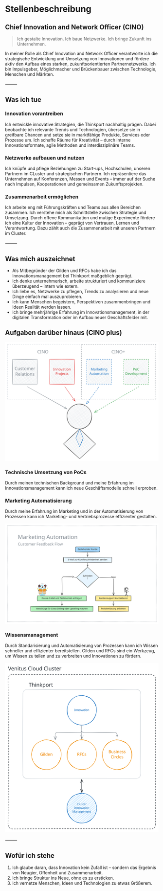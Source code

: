 # Stellenbeschreibung 

## Chief Innovation and Network Officer (CINO) 

> Ich gestalte Innovation. Ich baue Netzwerke. Ich bringe Zukunft ins Unternehmen.

In meiner Rolle als Chief Innovation and Network Officer verantworte ich die 
strategische Entwicklung und Umsetzung von Innovationen und fördere aktiv den 
Aufbau eines starken, zukunftsorientierten Partnernetzwerks. Ich bin Impulsgeber, 
Möglichmacher und Brückenbauer zwischen Technologie, Menschen und Märkten.

⸻

## Was ich tue

### Innovation vorantreiben

Ich entwickle innovative Strategien, die Thinkport nachhaltig prägen. 
Dabei beobachte ich relevante Trends und Technologien, übersetze sie in greifbare 
Chancen und setze sie in marktfähige Produkte, Services oder Prozesse um. 
Ich schaffe Räume für Kreativität – durch interne Innovationsformate, 
agile Methoden und interdisziplinäre Teams.

### Netzwerke aufbauen und nutzen

Ich knüpfe und pflege Beziehungen zu Start-ups, Hochschulen, unseren 
Partnern im CLuster und strategischen Partnern. Ich repräsentiere das 
Unternehmen auf Konferenzen, Messen und Events – immer auf der Suche nach 
Impulsen, Kooperationen und gemeinsamen Zukunftsprojekten.

### Zusammenarbeit ermöglichen

Ich arbeite eng mit Führungskräften und Teams aus allen Bereichen zusammen. Ich 
verstehe mich als Schnittstelle zwischen Strategie und Umsetzung. Durch offene 
Kommunikation und mutige Experimente fördere ich eine Kultur der Innovation – 
geprägt von Vertrauen, Lernen und Verantwortung. Dazu zählt auch die Zusammenarbeit
mit unseren Partnern im Cluster.

⸻

## Was mich auszeichnet

- Als Mitbegründer der Gilden und RFCs habe ich das Innovationsmanagement bei Thinkport 
  maßgeblich geprägt. 
- Ich denke unternehmerisch, arbeite strukturiert und kommuniziere überzeugend – intern wie extern.
- Ich liebe es, Netzwerke zu pflegen, Trends zu analysieren und neue Dinge einfach mal auszuprobieren.
- Ich kann Menschen begeistern, Perspektiven zusammenbringen und Ideen Realität werden lassen.
- Ich bringe mehrjährige Erfahrung im Innovationsmanagement, in der digitalen Transformation oder im Aufbau neuer Geschäftsfelder mit.

## Aufgaben darüber hinaus (CINO plus)

![CINO+](Media/Cino/cino-aufgaben.light.svg)

### Technische Umsetzung von PoCs

Durch meinen technischen Background und meine Erfahrung im Innovationsmanagement
kann ich neue Geschäftsmodelle schnell erproben.

### Marketing Automatisierung

Durch meine Erfahrung im Marketing und in der Automatisierung von Prozessen
kann ich Marketing- und Vertriebsprozesse effizienter gestalten.

![Effiziente Prozesse durch Automatisierung](Media/Cino/cino-automation-feedback.light.svg)

### Wissensmanagement

Durch Standarisierung und Automatisierung von Prozessen kann ich Wissen 
schneller und effizienter bereitstellen. Gilden und RFCs sind ein
Werkzeug, um Wissen zu teilen und zu verbreiten und Innovationen zu fördern.

![Wissensmanagement intern und im Cluster](Media/Cino/cino-wissensmanagement.light.svg)


⸻

## Wofür ich stehe

1. Ich glaube daran, dass Innovation kein Zufall ist – sondern das Ergebnis von Neugier, Offenheit und Zusammenarbeit.
2. Ich bringe Struktur ins Neue, ohne es zu ersticken.
3. Ich vernetze Menschen, Ideen und Technologien zu etwas Größerem.

